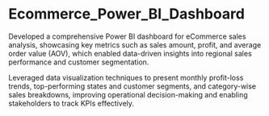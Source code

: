 # Ecommerce_Power_BI_Dashboard
Developed a comprehensive Power BI dashboard for eCommerce sales analysis, showcasing key metrics such as sales amount, profit, and average order value (AOV), which enabled data-driven insights into regional sales performance and customer segmentation.

Leveraged data visualization techniques to present monthly profit-loss trends, top-performing states and customer segments, and category-wise sales breakdowns, improving operational decision-making and enabling stakeholders to track KPIs effectively.
